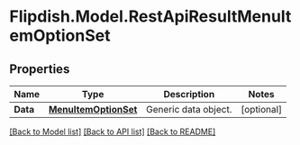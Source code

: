 # Flipdish.Model.RestApiResultMenuItemOptionSet
## Properties

Name | Type | Description | Notes
------------ | ------------- | ------------- | -------------
**Data** | [**MenuItemOptionSet**](MenuItemOptionSet.md) | Generic data object. | [optional] 

[[Back to Model list]](../README.md#documentation-for-models) [[Back to API list]](../README.md#documentation-for-api-endpoints) [[Back to README]](../README.md)


